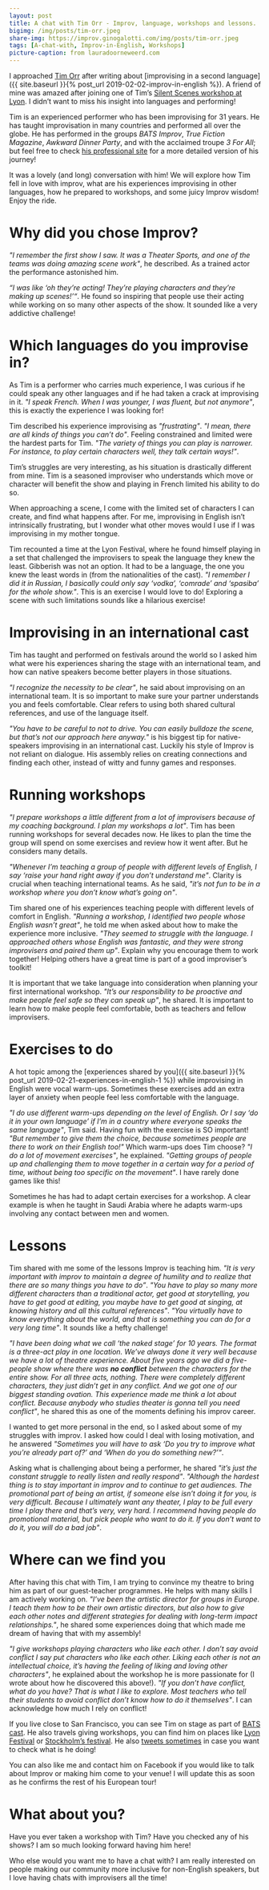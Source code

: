 ```yaml
---
layout: post
title: A chat with Tim Orr - Improv, language, workshops and lessons.
bigimg: /img/posts/tim-orr.jpeg
share-img: https://improv.ginogalotti.com/img/posts/tim-orr.jpeg
tags: [A-chat-with, Improv-in-English, Workshops]
picture-caption: from lauradoorneweerd.com
---
```


I approached [Tim Orr](https://www.improv.org/actors/tim-orr/) after writing about [improvising in a second language]({{ site.baseurl }}{% post_url 2019-02-02-improv-in-english %}). A friend of mine was amazed after joining one of Tim’s [Silent Scenes workshop at Lyon](http://www.festival-improvidence.com/speaker/tim-orr/). I didn’t want to miss his insight into languages and performing!

Tim is an experienced performer who has been improvising for 31 years. He has taught improvisation in many countries and performed all over the globe. He has performed in the groups _BATS Improv_, _True Fiction Magazine_, _Awkward Dinner Party_, and with the acclaimed troupe _3 For All_; but feel free to check [his professional site](https://www.improv.org/actors/tim-orr/) for a more detailed version of his journey! 

It was a lovely (and long) conversation with him! We will explore how Tim fell in love with improv, what are his experiences improvising in other languages, how he prepared to workshops, and some juicy Improv wisdom! Enjoy the ride.

# Why did you chose Improv?

_"I remember the first show I saw. It was a Theater Sports, and one of the teams was doing amazing scene work"_, he described. As a trained actor the performance astonished him.

_“I was like ‘oh they’re acting! They’re playing characters and they’re making up scenes!’“_. He found so inspiring that people use their acting while working on so many other aspects of the show. It sounded like a very addictive challenge!

# Which languages do you improvise in?

As Tim is a performer who carries much experience, I was curious if he could speak any other languages and if he had taken a crack at improvising in it. _"I speak French. When I was younger, I was fluent, but not anymore"_, this is exactly the experience I was looking for!

Tim described his experience improvising as _"frustrating"_. _"I mean, there are all kinds of things you can’t do"_. Feeling constrained and limited were the hardest parts for Tim. _"The variety of things you can play is narrower. For instance, to play certain characters well, they talk certain ways!"_.

Tim’s struggles are very interesting, as his situation is drastically different from mine. Tim is a seasoned improviser who understands which move or character will benefit the show and playing in French limited his ability to do so. 

When approaching a scene, I come with the limited set of characters I can create, and find what happens after. For me, improvising in English isn’t intrinsically frustrating, but I wonder what other moves would I use if I was improvising in my mother tongue.

Tim recounted a time at the Lyon Festival, where he found himself playing in a set that challenged the improvisers to speak the language they knew the least. Gibberish was not an option. It had to be a language, the one you knew the least words in (from the nationalities of the cast). _"I remember I did it in Russian, I basically could only say ‘vodka’, ‘comrade’ and ‘spasiba’ for the whole show."_. This is an exercise I would love to do! Exploring a scene with such limitations sounds like a hilarious exercise!

# Improvising in an international cast

Tim has taught and performed on festivals around the world so I asked him what were his experiences sharing the stage with an international team, and how can native speakers become better players in those situations. 

_"I recognize the necessity to be clear"_, he said about improvising on an international team. It is so important to make sure your partner understands you and feels comfortable. Clear refers to using both shared cultural references, and use of the language itself. 

_"You have to be careful to not to drive. You can easily bulldoze the scene, but that’s not our approach here anyway."_ is his biggest tip for native-speakers improvising in an international cast. Luckily his style of Improv is not reliant on dialogue. His assembly relies on creating connections and finding each other, instead of witty and funny games and responses.

# Running workshops
 
_"I prepare workshops a little different from a lot of improvisers because of my coaching background. I plan my workshops a lot"_. Tim has been running workshops for several decades now. He likes to plan the time the group will spend on some exercises and review how it went after. But he considers many details. 

_"Whenever I’m teaching a group of people with different levels of English, I say ‘raise your hand right away if you don’t understand me"_. Clarity is crucial when teaching international teams. As he said, _"it’s not fun to be in a workshop where you don’t know what’s going on"_.

Tim shared one of his experiences teaching people with different levels of comfort in English. _"Running a workshop, I identified two people whose English wasn’t great"_, he told me when asked about how to make the experience more inclusive. _"They seemed to struggle with the language. I approached others whose English was fantastic, and they were strong improvisers and paired them up"_. Explain why you encourage them to work together! Helping others have a great time is part of a good improviser’s toolkit!

It is important that we take language into consideration when planning your first international workshop. _"It’s our responsibility to be proactive and make people feel safe so they can speak up"_, he shared. It is important to learn how to make people feel comfortable, both as teachers and fellow improvisers.

# Exercises to do

A hot topic among the [experiences shared by you]({{ site.baseurl }}{% post_url 2019-02-21-experiences-in-english-1 %}) while improvising in English were vocal warm-ups. Sometimes these exercises add an extra layer of anxiety when people feel less comfortable with the language. 

_"I do use different warm-ups depending on the level of English. Or I say ‘do it in your own language’ if I’m in a country where everyone speaks the same language"_, Tim said. Having fun with the exercise is SO important! _"But remember to give them the choice, because sometimes people are there to work on their English too!"_
Which warm-ups does Tim choose? _"I do a lot of movement exercises"_, he explained. _"Getting groups of people up and challenging them to move together in a certain way for a period of time, without being too specific on the movement"_. I have rarely done games like this!

Sometimes he has had to adapt certain exercises for a workshop. A clear example is when he taught in Saudi Arabia where he adapts warm-ups involving any contact between men and women.

# Lessons

Tim shared with me some of the lessons Improv is teaching him. _"It is very important with improv to maintain a degree of humility and to realize that there are so many things you have to do”_. _"You have to play so many more different characters than a traditional actor, get good at storytelling, you have to get good at editing, you maybe have to get good at singing, at knowing history and all this cultural references"_. _"You virtually have to know everything about the world, and that is something you can do for a very long time"_. It sounds like a hefty challenge! 

_"I have been doing what we call ‘the naked stage’ for 10 years. The format is a three-act play in one location. We’ve always done it very well because we have a lot of theatre experience. About five years ago we did a five-people show where there was **no conflict** between the characters for the entire show. For all three acts, nothing. There were completely different characters, they just didn’t get in any conflict. And we got one of our biggest standing ovation. This experience made me think a lot about conflict. Because anybody who studies theater is gonna tell you need conflict"_, he shared this as one of the moments defining his improv career. 

I wanted to get more personal in the end, so I asked about some of my struggles with improv. I asked how could I deal with losing motivation, and he answered _"Sometimes you will have to ask ‘Do you try to improve what you’re already part of?’ and ‘When do you do something new?’“_.

Asking what is challenging about being a performer, he shared _"it’s just the constant struggle to really listen and really respond"_. _"Although the hardest thing is to stay important in improv and to continue to get audiences. The promotional part of being an artist, if someone else isn’t doing it for you, is very difficult. Because I ultimately want any theater, I play to be full every time I play there and that’s very, very hard. I recommend having people do promotional material, but pick people who want to do it. If you don’t want to do it, you will do a bad job"_.

# Where can we find you

After having this chat with Tim, I am trying to convince my theatre to bring him as part of our guest-teacher programmes. He helps with many skills I am actively working on. 
_"I’ve been the artistic director for groups in Europe. I teach them how to be their own artistic directors, but also how to give each other notes and different strategies for dealing with long-term impact relationships."_, he shared some experiences doing that which made me dream of having that with my assembly!

_"I give workshops playing characters who like each other. I don’t say avoid conflict I say put characters who like each other. Liking each other is not an intellectual choice, it’s having the feeling of liking and loving other characters"_, he explained about the workshop he is more passionate for (I wrote about how he discovered this above!). _"If you don’t have conflict, what do you have? That is what I like to explore. Most teachers who tell their students to avoid conflict don’t know how to do it themselves"_. I can acknowledge how much I rely on conflict! 

If you live close to San Francisco, you can see Tim on stage as part of [BATS cast](https://www.improv.org/shows/tickets/). He also travels giving workshops, you can find him on places like [Lyon Festival](http://www.festival-improvidence.com/speaker/tim-orr/) or [Stockholm’s festival](https://internationaltheater.se/classes/event-registration/?ee=258). He also [tweets sometimes](https://twitter.com/timprov) in case you want to check what is he doing!

You can also like me and contact him on Facebook if you would like to talk about Improv or making him come to your venue! I will update this as soon as he confirms the rest of his European tour!

# What about you?

Have you ever taken a workshop with Tim? Have you checked any of his shows? I am so much looking forward having him here!

Who else would you want me to have a chat with? I am really interested on people making our community more inclusive for non-English speakers, but I love having chats with improvisers all the time!
